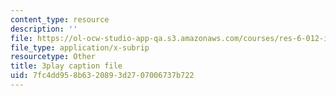 ```yaml
---
content_type: resource
description: ''
file: https://ol-ocw-studio-app-qa.s3.amazonaws.com/courses/res-6-012-introduction-to-probability-spring-2018/7fc4dd958b6320893d2707006737b722_J8L9kRGSvSY.srt
file_type: application/x-subrip
resourcetype: Other
title: 3play caption file
uid: 7fc4dd95-8b63-2089-3d27-07006737b722
---
```

